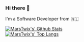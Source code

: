 ### Hi there 👋

I'm a Software Developer from 🇳🇱

[![MarsTwix's' Github Stats](https://github-readme-stats.vercel.app/api?username=MarsTwix&count_private=true&show_icons=true&include_all_commits=true)](https://github.com/MarsTwix)
<br>
[![MarsTwix's' Top Langs](https://github-readme-stats.vercel.app/api/top-langs/?username=MarsTwix)](https://github.com/MarsTwix/github-readme-stats)
<!--
**MarsTwix/MarsTwix** is a ✨ _special_ ✨ repository because its `README.md` (this file) appears on your GitHub profile.

Here are some ideas to get you started:

- 🔭 I’m currently working on ...
- 🌱 I’m currently learning ...
- 👯 I’m looking to collaborate on ...
- 🤔 I’m looking for help with ...
- 💬 Ask me about ...
- 📫 How to reach me: ...
- 😄 Pronouns: ...
- ⚡ Fun fact: ...
-->
